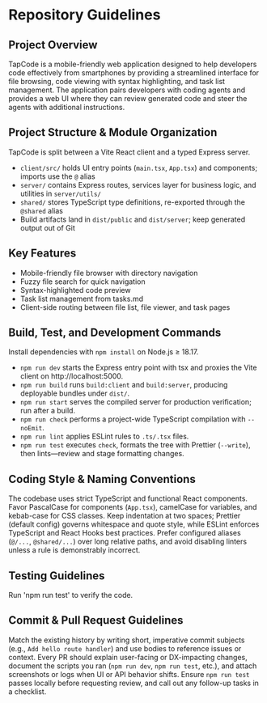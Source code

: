 # Repository Guidelines

## Project Overview

TapCode is a mobile-friendly web application designed to help developers code effectively from smartphones by providing a streamlined interface for file browsing, code viewing with syntax highlighting, and task list management. The application pairs developers with coding agents and provides a web UI where they can review generated code and steer the agents with additional instructions.

## Project Structure & Module Organization

TapCode is split between a Vite React client and a typed Express server.

- `client/src/` holds UI entry points (`main.tsx`, `App.tsx`) and components; imports use the `@` alias
- `server/` contains Express routes, services layer for business logic, and utilities in `server/utils/`
- `shared/` stores TypeScript type definitions, re-exported through the `@shared` alias
- Build artifacts land in `dist/public` and `dist/server`; keep generated output out of Git

## Key Features

- Mobile-friendly file browser with directory navigation
- Fuzzy file search for quick navigation
- Syntax-highlighted code preview
- Task list management from tasks.md
- Client-side routing between file list, file viewer, and task pages

## Build, Test, and Development Commands

Install dependencies with `npm install` on Node.js ≥ 18.17.

- `npm run dev` starts the Express entry point with tsx and proxies the Vite client on http://localhost:5000.
- `npm run build` runs `build:client` and `build:server`, producing deployable bundles under `dist/`.
- `npm run start` serves the compiled server for production verification; run after a build.
- `npm run check` performs a project-wide TypeScript compilation with `--noEmit`.
- `npm run lint` applies ESLint rules to `.ts/.tsx` files.
- `npm run test` executes `check`, formats the tree with Prettier (`--write`), then lints—review and stage formatting changes.

## Coding Style & Naming Conventions

The codebase uses strict TypeScript and functional React components. Favor PascalCase for components (`App.tsx`), camelCase for variables, and kebab-case for CSS classes. Keep indentation at two spaces; Prettier (default config) governs whitespace and quote style, while ESLint enforces TypeScript and React Hooks best practices. Prefer configured aliases (`@/...`, `@shared/...`) over long relative paths, and avoid disabling linters unless a rule is demonstrably incorrect.

## Testing Guidelines

Run 'npm run test' to verify the code.

## Commit & Pull Request Guidelines

Match the existing history by writing short, imperative commit subjects (e.g., `Add hello route handler`) and use bodies to reference issues or context. Every PR should explain user-facing or DX-impacting changes, document the scripts you ran (`npm run dev`, `npm run test`, etc.), and attach screenshots or logs when UI or API behavior shifts. Ensure `npm run test` passes locally before requesting review, and call out any follow-up tasks in a checklist.
